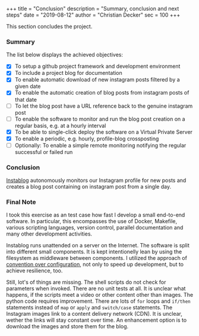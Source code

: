 +++
title = "Conclusion"
description = "Summary, conclusion and next steps"
date = "2019-08-12"
author = "Christian Decker"
sec = 100
+++

This section concludes the project.

### Summary

The list below displays the achieved objectives:

* [x] To setup a github project framework and development environment
* [x] To include a project blog for documentation
* [x] To enable automatic download of new instagram posts filtered by a given date
* [x] To enable the automatic creation of blog posts from instagram posts of that date
* [ ] To let the blog post have a URL reference back to the genuine instagram post
* [ ] To enable the software to monitor and run the blog post creation on a regular basis, e.g. at a hourly interval
* [x] To be able to single-click deploy the software on a Virtual Private Server
* [x] To enable a periodic, e.g. hourly, profile-blog crossposting
* [ ] Optionally: To enable a simple remote monitoring notifying the regular successful or failed run
### Conclusion

[Instablog](//github.com/cdeck3r/instablog) autonomously monitors our Instagram profile for new posts and creates a blog post containing on instagram post from a single day.

### Final Note

I took this exercise as an test case how fast I develop a small end-to-end software. In particular, this encompasses the use of Docker, Makefile, various scripting languages, version control, parallel documentation and many other development activities.

Instablog runs unattended on a server on the Internet. The software is split into different small components. It is kept intentionelly lean by using the filesystem as middleware between components. I utilized the approach of [convention over configuration](https://en.wikipedia.org/wiki/Convention_over_configuration), not only to speed up development, but to achieve resilience, too.

Still, lot's of things are missing. The shell scripts do not check for parameters when invoked. There are no unit tests at all. It is unclear what happens, if the scripts meet a video or other content other than images. The python code requires improvement. There are lots of `for` loops and `if/then` statements instead of `map` or `apply` and `switch/case` statements. The Instagram images link to a content delivery network (CDN). It is unclear, wether the links will stay constant over time. An enhancement option is to download the images and store them for the blog.  

